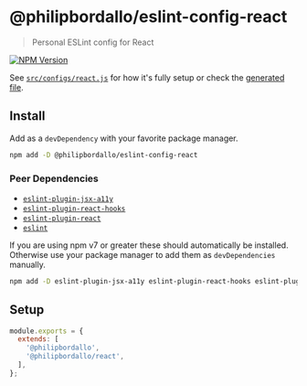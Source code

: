 <!-- GENERATED -->
# @philipbordallo/eslint-config-react
> Personal ESLint config for React

[![NPM Version][npm-img]][npm-url]

See [`src/configs/react.js`](../../src/configs/react.js) for how it's fully setup or check the [generated file](https://unpkg.com/@philipbordallo/eslint-config-react).


## Install
Add as a `devDependency` with your favorite package manager.

```sh
npm add -D @philipbordallo/eslint-config-react
```

### Peer Dependencies

- [`eslint-plugin-jsx-a11y`](https://www.npmjs.com/package/eslint-plugin-jsx-a11y)
- [`eslint-plugin-react-hooks`](https://www.npmjs.com/package/eslint-plugin-react-hooks)
- [`eslint-plugin-react`](https://www.npmjs.com/package/eslint-plugin-react)
- [`eslint`](https://www.npmjs.com/package/eslint)

If you are using npm v7 or greater these should automatically be installed. Otherwise use your package manager to add them as `devDependencies` manually.

```sh
npm add -D eslint-plugin-jsx-a11y eslint-plugin-react-hooks eslint-plugin-react eslint
```


## Setup

```js
module.exports = {
  extends: [
    '@philipbordallo',
    '@philipbordallo/react',
  ],
};
```


[npm-img]: https://img.shields.io/npm/v/@philipbordallo/eslint-config-react.svg
[npm-url]: https://www.npmjs.com/package/@philipbordallo/eslint-config-react
